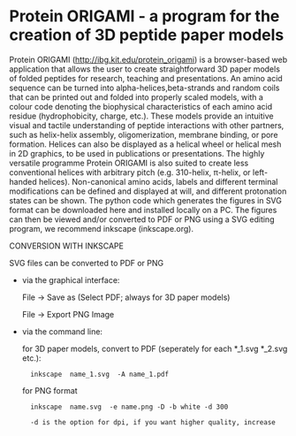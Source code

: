 # Protein ORIGAMI - a program for the creation of 3D peptide paper models

Protein ORIGAMI (http://ibg.kit.edu/protein_origami) is a browser-based web application that allows the user to create straightforward 3D paper models of folded peptides for research, teaching and presentations. An amino acid sequence can be turned into alpha-helices,beta-strands and random coils that can be printed out and folded into properly scaled models, with a colour code denoting the biophysical characteristics of each amino acid residue (hydrophobicity, charge, etc.). These models provide an intuitive visual and tactile understanding of peptide interactions with other partners, such as helix-helix assembly, oligomerization, membrane binding, or pore formation. Helices can also be displayed as a helical wheel or helical mesh in 2D graphics, to be used in publications or presentations. The highly versatile programme Protein ORIGAMI is also suited to create less conventional helices with arbitrary pitch (e.g. 310-helix, π-helix, or left-handed helices). Non-canonical amino acids, labels and different terminal modifications can be defined and displayed at will, and different protonation states can be shown. 
The python code which generates the figures in SVG format can be downloaded here and installed locally on a PC. The figures can then be viewed and/or converted to PDF or PNG using a SVG editing program, we recommend inkscape (inkscape.org).

CONVERSION WITH INKSCAPE

SVG files can be converted to PDF or PNG 
- via the graphical interface: 

	File -> Save as (Select PDF; always for 3D paper models)

	File -> Export PNG Image 
- via the command line:

	for 3D paper models, convert to PDF (seperately for each *_1.svg *_2.svg etc.):

		inkscape  name_1.svg  -A name_1.pdf

	for PNG format

		inkscape  name.svg  -e name.png -D -b white -d 300

		-d is the option for dpi, if you want higher quality, increase
